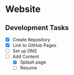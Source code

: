 # Website
## Development Tasks
- [x] Create Repository
- [x] Link to GitHub Pages
- [ ] Set up DNS
- [ ] Add Content
  - [x] Splash page
  - [ ] Resume
